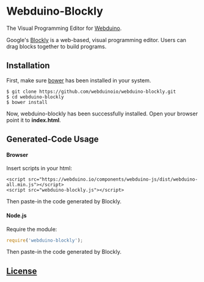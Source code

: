 # Webduino-Blockly

The Visual Programming Editor for [Webduino](http://webduino.io).

Google's [Blockly](https://github.com/google/blockly) is a web-based, visual programming editor. Users can drag blocks together to build programs.

## Installation

First, make sure [bower](http://bower.io) has been installed in your system.

```Shell
$ git clone https://github.com/webduinoio/webduino-blockly.git
$ cd webduino-blockly
$ bower install
```

Now, webduino-blockly has been successfully installed. Open your browser point it to **index.html**.

## Generated-Code Usage

#### Browser

Insert scripts in your html:

```
<script src="https://webduino.io/components/webduino-js/dist/webduino-all.min.js"></script>
<script src="webduino-blockly.js"></script>
```

Then paste-in the code generated by Blockly.

#### Node.js

Require the module:

```javascript
require('webduino-blockly');
```

Then paste-in the code generated by Blockly.

## [License](LICENSE)
